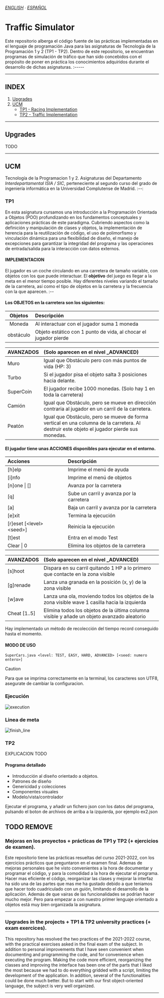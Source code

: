 *[ENGLISH](README.md) ∙ [ESPAÑOL](https://github.com/Danipiza/Traffic_Simulator/blob/main/.Others/README_ESP.md)*

# Traffic Simulator


Este repositorio alberga el código fuente de las prácticas implementadas en el lenguaje de programación Java para las asignaturas de Tecnología de la Programación 1 y 2 (TP1 - TP2). Dentro de este repositorio, se encuentran programas de simulación de tráfico que han sido concebidos con el propósito de poner en práctica los conocimientos adquiridos durante el desarrollo de dichas asignaturas.
:-----



---


## INDEX
1. [Upgrades](#upgrades)
2. [UCM](#ucm)
    - [TP1 - Racing Implementation](#tp1)
    - [TP2 - Traffic Implementation](#tp2)

---

## Upgrades
TODO


---

## UCM

Tecnología de la Programacion 1 y 2. Asignaturas del Departamento _Interdepartamental ISIA / SIC_, perteneciente al segundo curso del grado de ingeniería informática en la Universidad Complutense de Madrid.
:--:

### TP1
En esta asignatura cursamos una introducción a la Programación Orientada a Objetos (POO) profundizando en los fundamentos conceptuales y aplicaciones prácticas de este paradigma. Cubriendo aspectos como la definición y manipulación de clases y objetos, la implementación de herencia para la reutilización de código, el uso de polimorfismo y vinculación dinámica para una flexibilidad de diseño, el manejo de excepciones para garantizar la integridad del programa y las operaciones de entrada/salida para la interacción con datos externos.

#### IMPLEMENTACION

El jugador es un coche circulando en una carretera de tamaño variable, con objetos con los que puede interactuar. El **objetivo** del juego es llegar a la meta en el menor tiempo posible. Hay diferentes niveles variando el tamaño de la carretera, así como el tipo de objetos en la carretera y la frecuencia con la que aparecen.
:--

#### Los OBJETOS en la carretera son los siguientes:
| Objetos | Descripción |
| :---: | :--- |
| Moneda | Al interactuar con el jugador suma 1 moneda |
| obstáculo | Objeto estático con 1 punto de vida, al chocar el jugador pierde |

| AVANZADOS | (Solo aparecen en el nivel _ADVANCED)  |
| :--- | :--- |
| Muro | Igual que Obstáculo pero con más puntos de vida (HP: 3)|
| Turbo | Si el jugador pisa el objeto salta 3 posiciones hacia delante. |
| SuperCoin | El jugador recibe 1000 monedas. (Solo hay 1 en toda la carretera) |
| Camión | Igual que Obstáculo, pero se mueve en dirección contraria al jugador en un carril de la carretera.  |
| Peatón | Igual que Obstáculo, pero se mueve de forma vertical en una columna de la carretera. Al destruir este objeto el jugador pierde sus monedas. |

#### El jugador tiene unas ACCIONES disponibles para ejecutar en el entorno.
| Acciones | Descripción |
| :--- | :--- |
| [h]elp | Imprime el menú de ayuda |
| [i]nfo | Imprime el menú de objetos |
| [n]one \| [] | Avanza por la carretera |
| [q] | Sube un carril y avanza por la carretera |
| [a] | Baja un carril y avanza por la carretera |
| [e]xit | Termina la ejecución |
| [r]eset [\<level\> \<seed\>] | Reinicia la ejecución |
| [t]est| Entra en el modo Test|
| Clear \| 0 | Elimina los objetos de la carretera|

| AVANZADOS | (Solo aparecen en el nivel _ADVANCED)  |
| :--- | :--- |
| [s]hoot | Dispara en su carril quitando 1 HP a lo primero que contacte en la zona visible |
| [g]renade | Lanza una granada en la posición (x, y) de la zona visible |
| [w]ave | Lanza una ola, moviendo todos los objetos de la zona visible wave 1 casilla hacia la izquierda |
| Cheat [1..5] | Elimina todos los objetos de la última columna visible y añade un objeto avanzado aleatorio |



Hay implementado un método de recolección del tiempo record conseguido hasta el momento.

#### MODO DE USO
```SuperCars.java <level: TEST, EASY, HARD, ADVANCED> [<seed: numero entero>]```


> [!CAUTION]
> Para que se imprima correctamente en la terminal, los caracteres son UTF8, asegurate de cambiar la configuracion.

### Ejecución
![execution](https://github.com/Danipiza/Traffic_Simulator/assets/98972125/8f7d5cac-1e82-457d-aac6-acdbcae633c4)

### Linea de meta
![finish_line](https://github.com/Danipiza/Traffic_Simulator/assets/98972125/6bb696f4-708a-419f-8bef-9481e7455480)

### TP2

EXPLICACION TODO

#### Programa detallado
- Introducción al diseño orientado a objetos.
- Patrones de diseño
- Genericidad y colecciones
- Componentes visuales
- Modelo/vista/controlador

Ejecutar el programa, y añadir un fichero json con los datos del programa, pulsando el boton de archivos de arriba a la izquierda, por ejemplo ex2.json






## TODO REMOVE

### Mejoras en los proyectos + prácticas de TP1 y TP2 (+ ejercicios de examen).
Este repositorio tiene las prácticas resueltas del curso 2021-2022, con los ejercicios prácticos que preguntaron en el examen final. 
Ademas de mejoras personales que he visto convenientes a la hora de documentar y programar el código, y para la comodidad a la hora de ejecutar el programa. 
Hacer mas eficiente el código, reorganizar las clases y mejorar la interfaz ha sido una de las partes que mas me ha gustado debido a que teniamos que hacer 
todo cuadriculado con un guión, limitando el desarrollo de la aplicación. Además de que vairas de las funcionalidades se podrían hacer mucho mejor. 
Pero para empezar a con nuestro primer lenguaje orientado a objetos está muy bien organizada la asignatura.

---

### Upgrades in the projects + TP1 & TP2 university practices (+ exam exercices).
This repository has resolved the two practices of the 2021-2022 course, with the practical exercises asked in the final exam of the subject.
In addition to personal improvements that I have seen convenient when documenting and programming the code, and for convenience when executing the program.
Making the code more efficient, reorganizing the classes and improving the interface has been one of the parts that I liked the most because we had to do
everything gridded with a script, limiting the development of the application. In addition, several of the functionalities could be done much better.
But to start with our first object-oriented language, the subject is very well organized.

---

